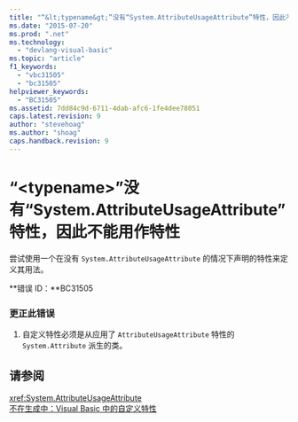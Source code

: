```yaml
---
title: "“&lt;typename&gt;”没有“System.AttributeUsageAttribute”特性，因此不能用作特性 | Microsoft Docs"
ms.date: "2015-07-20"
ms.prod: ".net"
ms.technology: 
  - "devlang-visual-basic"
ms.topic: "article"
f1_keywords: 
  - "vbc31505"
  - "bc31505"
helpviewer_keywords: 
  - "BC31505"
ms.assetid: 7dd84c9d-6711-4dab-afc6-1fe4dee78051
caps.latest.revision: 9
author: "stevehoag"
ms.author: "shoag"
caps.handback.revision: 9
---
```

# “&lt;typename&gt;”没有“System.AttributeUsageAttribute”特性，因此不能用作特性
尝试使用一个在没有 `System.AttributeUsageAttribute` 的情况下声明的特性来定义其用法。  
  
 **错误 ID：**BC31505  
  
### 更正此错误  
  
1.  自定义特性必须是从应用了 `AttributeUsageAttribute` 特性的 `System.Attribute` 派生的类。  
  
## 请参阅  
 <xref:System.AttributeUsageAttribute>   
 [不在生成中：Visual Basic 中的自定义特性](http://msdn.microsoft.com/zh-cn/d72d8a5c-8f64-4614-b15b-cad66845d047)